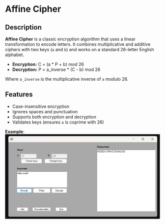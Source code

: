 ﻿# Affine Cipher

## Description

**Affine Cipher** is a classic encryption algorithm that uses a linear transformation to encode letters. It combines multiplicative and additive ciphers with two keys (`a` and `b`) and works on a standard 26-letter English alphabet.

- **Encryption:** C = (a * P + b) mod 26
- **Decryption:** P = a_inverse * (C - b) mod 26

Where `a_inverse` is the multiplicative inverse of `a` modulo 26.

## Features

- Case-insensitive encryption
- Ignores spaces and punctuation
- Supports both encryption and decryption
- Validates keys (ensures `a` is coprime with 26)

**Example**:
![example](/example.png)